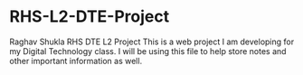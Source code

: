 # RHS-L2-DTE-Project
Raghav Shukla RHS DTE L2 Project
This is a web project I am developing for my Digital Technology class. I will be using this file to help store notes and other important information as well. 
